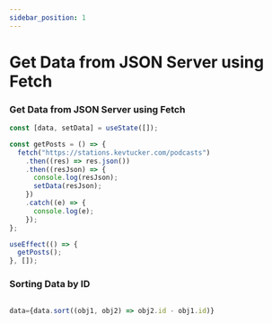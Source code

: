 ```yaml
---
sidebar_position: 1
---
```


# Get Data from JSON Server using Fetch

### Get Data from JSON Server using Fetch

```jsx
const [data, setData] = useState([]);

const getPosts = () => {
  fetch("https://stations.kevtucker.com/podcasts")
    .then((res) => res.json())
    .then((resJson) => {
      console.log(resJson);
      setData(resJson);
    })
    .catch((e) => {
      console.log(e);
    });
};

useEffect(() => {
  getPosts();
}, []);
```

### Sorting Data by ID

```jsx

data={data.sort((obj1, obj2) => obj2.id - obj1.id)}

```

